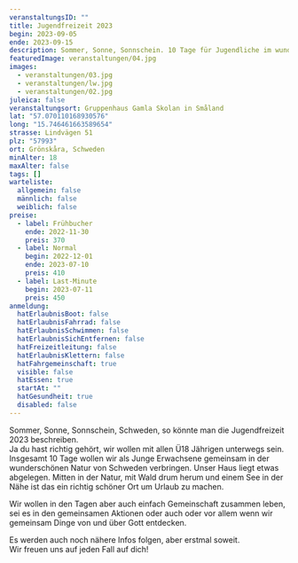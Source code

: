 ```yaml
---
veranstaltungsID: ""
title: Jugendfreizeit 2023
begin: 2023-09-05
ende: 2023-09-15
description: Sommer, Sonne, Sonnschein. 10 Tage für Jugendliche im wunderschönen Schweden...
featuredImage: veranstaltungen/04.jpg
images:
  - veranstaltungen/03.jpg
  - veranstaltungen/lw.jpg
  - veranstaltungen/02.jpg
juleica: false
veranstaltungsort: Gruppenhaus Gamla Skolan in Småland
lat: "57.070110168930576"
long: "15.746461663589654"
strasse: Lindvägen 51
plz: "57993"
ort: Grönskåra, Schweden
minAlter: 18
maxAlter: false
tags: []
warteliste:
  allgemein: false
  männlich: false
  weiblich: false
preise:
  - label: Frühbucher
    ende: 2022-11-30
    preis: 370
  - label: Normal
    begin: 2022-12-01
    ende: 2023-07-10
    preis: 410
  - label: Last-Minute
    begin: 2023-07-11
    preis: 450
anmeldung:
  hatErlaubnisBoot: false
  hatErlaubnisFahrrad: false
  hatErlaubnisSchwimmen: false
  hatErlaubnisSichEntfernen: false
  hatFreizeitleitung: false
  hatErlaubnisKlettern: false
  hatFahrgemeinschaft: true
  visible: false
  hatEssen: true
  startAt: ""
  hatGesundheit: true
  disabled: false
---
```

Sommer, Sonne, Sonnschein, Schweden, so könnte man die Jugendfreizeit 2023 beschreiben.\
Ja du hast richtig gehört, wir wollen mit allen Ü18 Jährigen unterwegs sein. Insgesamt 10 Tage wollen wir als Junge Erwachsene gemeinsam in der wunderschönen Natur von Schweden verbringen. Unser Haus liegt etwas abgelegen. Mitten in der Natur, mit Wald drum herum und einem See in der Nähe ist das ein richtig schöner Ort um Urlaub zu machen.

Wir wollen in den Tagen aber auch einfach Gemeinschaft zusammen leben, sei es in den gemeinsamen Aktionen oder auch oder vor allem wenn wir gemeinsam Dinge von und über Gott entdecken.

Es werden auch noch nähere Infos folgen, aber erstmal soweit.\
Wir freuen uns auf jeden Fall auf dich!